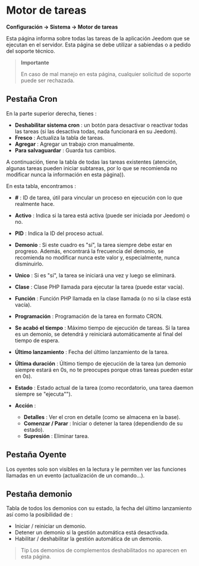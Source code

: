 # Motor de tareas
**Configuración → Sistema → Motor de tareas**

Esta página informa sobre todas las tareas de la aplicación Jeedom que se ejecutan en el servidor.
Esta página se debe utilizar a sabiendas o a pedido del soporte técnico.

> **Importante**
>
> En caso de mal manejo en esta página, cualquier solicitud de soporte puede ser rechazada.

## Pestaña Cron

En la parte superior derecha, tienes :

- **Deshabilitar sistema cron** : un botón para desactivar o reactivar todas las tareas (si las desactiva todas, nada funcionará en su Jeedom).
- **Fresco** : Actualiza la tabla de tareas.
- **Agregar** : Agregar un trabajo cron manualmente.
- **Para salvaguardar** : Guarda tus cambios.

A continuación, tiene la tabla de todas las tareas existentes (atención, algunas tareas pueden iniciar subtareas, por lo que se recomienda no modificar nunca la información en esta página)).

En esta tabla, encontramos :

- **\#** : ID de tarea, útil para vincular un proceso en ejecución con lo que realmente hace.
- **Activo** : Indica si la tarea está activa (puede ser iniciada por Jeedom) o no.
- **PID** : Indica la ID del proceso actual.
- **Demonio** : Si este cuadro es &quot;sí&quot;, la tarea siempre debe estar en progreso. Además, encontrará la frecuencia del demonio, se recomienda no modificar nunca este valor y, especialmente, nunca disminuirlo.
- **Unico** : Si es &quot;sí&quot;, la tarea se iniciará una vez y luego se eliminará.
- **Clase** : Clase PHP llamada para ejecutar la tarea (puede estar vacía).
- **Función** : Función PHP llamada en la clase llamada (o no si la clase está vacía).
- **Programación** : Programación de la tarea en formato CRON.
- **Se acabó el tiempo** : Máximo tiempo de ejecución de tareas. Si la tarea es un demonio, se detendrá y reiniciará automáticamente al final del tiempo de espera.
- **Último lanzamiento** : Fecha del último lanzamiento de la tarea.
- **Última duración** : Último tiempo de ejecución de la tarea (un demonio siempre estará en 0s, no te preocupes porque otras tareas pueden estar en 0s).
- **Estado** : Estado actual de la tarea (como recordatorio, una tarea daemon siempre se "ejecuta"").

- **Acción** :
    - **Detalles** : Ver el cron en detalle (como se almacena en la base).
    - **Comenzar / Parar** : Iniciar o detener la tarea (dependiendo de su estado).
    - **Supresión** : Eliminar tarea.


## Pestaña Oyente

Los oyentes solo son visibles en la lectura y le permiten ver las funciones llamadas en un evento (actualización de un comando...).

## Pestaña demonio

Tabla de todos los demonios con su estado, la fecha del último lanzamiento así como la posibilidad de :
- Iniciar / reiniciar un demonio.
- Detener un demonio si la gestión automática está desactivada.
- Habilitar / deshabilitar la gestión automática de un demonio.

> Tip
> Los demonios de complementos deshabilitados no aparecen en esta página.
